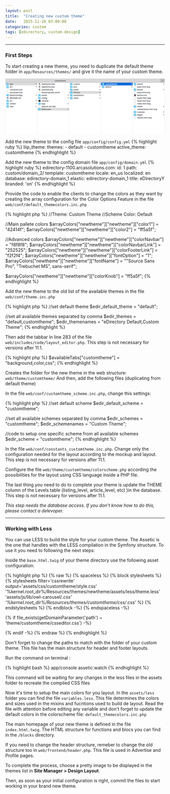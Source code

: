 ```yaml
---
layout: post
title:  "Creating new custom theme"
date:   2015-11-26 03:00:08
categories: custom
tags: [edirectory, custom-design]
---
```



---

### First Steps 
To start creating a new theme, you need to duplicate the default theme folder in 
`app/Resources/themes/` and give it the name of your custom theme. 

![Folder structure](/assets/posts/2015-11-26-folder-structure.png)

Add the new theme to the config file `app/config/config.yml`
{% highlight ruby %}
liip_theme:
   themes:
       - default
       - customtheme
   active_theme: customtheme
{% endhighlight %}

Add the new theme to the config domain file `app/config/domain.yml`
{% highlight ruby %}
 edirectory-1100.arcasolutions.com:
            id: 1
            path: custom/domain_2/
            template: customtheme
            locale: en_us
            localized: en
            database: edirectory-domain_1
            elastic: edirectory-domain_1
            title: eDirectoryY
            branded: 'on'
{% endhighlight %}

Provide the code to enable the clients to change the colors as they want by creating the array configuration for the Color Options Feature in the file `web/conf/default_themecolors.inc.php`

{% highlight php %}
//Theme: Custom Theme
//Scheme Color: Default

//Main pallete colors
$arrayColors["newtheme"]["newtheme"]["color1"] = "42414f";
$arrayColors["newtheme"]["newtheme"]["color2"] = "ff5a5f";

//Advanced colors
$arrayColors["newtheme"]["newtheme"]["colorNavbar"] = "f8f8f8";
$arrayColors["newtheme"]["newtheme"]["colorNavbarLink"] = "252525";
$arrayColors["newtheme"]["newtheme"]["colorFooterLink"] = "f2f2f4";
$arrayColors["newtheme"]["newtheme"]["fontOption"] = "1";
$arrayColors["newtheme"]["newtheme"]["fontName"] = "\"Source Sans Pro\", \"Trebuchet MS\", sans-serif";

$arrayColors["newtheme"]["newtheme"]["colorKnob"] = "ff5a5f";
{% endhighlight %}

Add the new theme to the old list of the available themes in the file `web/conf/theme.inc.php`


{% highlight php %}
//set default theme
$edir_default_theme = "default";

 //set all available themes separated by comma
$edir_themes = "default,customtheme";
$edir_themenames = "eDirectory Default,Custom Theme";
{% endhighlight %}

Then add the tabbar in line 283 of the file `web/includes/code/layout_editor.php`. This step is not necessary for versions after 11.1.

{% highlight php %}
$availableTabs["customtheme"] = "background,color,css";
{% endhighlight %}

Creates the folder for the new theme in the web structure:  `web/theme/customtheme/` 
And then, add the following files (duplicating from default theme)

In the file `web/conf/customtheme_scheme.inc.php`, change this settings: 

{% highlight php %}
//set default scheme
$edir_default_scheme = "customtheme";

//set all available schemes separated by comma
$edir_schemes = "customtheme";
$edir_schemenames = "Custom Theme";

//code to setup one specific scheme from all available schemes
$edir_scheme = "customtheme";
{% endhighlight %}

In the file `web/conf/constants_customtheme.inc.php`. Change only the configuration needed for the layout according to the mockup and layout. This step is not necessary for versions after 11.1. 

Configure the file `web/theme/customtheme/colorscheme.php` according the possibilities for the layout using CSS language inside a PHP file.

The last thing you need to do to complete your theme is update the THEME column of the Levels table (listing_level, article_level, etc) )in the database. This step is not necessary for versions after 11.1.


*This step needs the database access. If you don't know how to do this, please contact a delevoper.*

--- 

### Working with Less 

You can use LESS to build the style for your custom theme. The Assetic is the one that handles with the LESS compilation in the Symfony structure. To use it you need to following the next steps:

Inside the `base.html.twig` of your theme directory use the following asset configuration:

{% highlight php %}
{% raw %}
{% spaceless %}
   {% block stylesheets %}
       {% stylesheets
       filter='cssrewrite'
       output='assets/css/customtheme/style.css'
       '%kernel.root_dir%/Resources/themes/newtheme/assets/less/theme.less'
       'assets/js/lib/owl-carousel/*.css'
       '%kernel.root_dir%/Resources/themes/customtheme/css/*.css' %}
       <link href="{{ asset_url }}" rel="stylesheet"/>
       {% endstylesheets %}
   {% endblock -%}
{% endspaceless -%}

<link href="{{ asset(getDomainParameter('path') ~ 'theme/customtheme/colorscheme.css') }}" rel="stylesheet"/>

{% if file_exists(getDomainParameter('path') ~ 'theme/customtheme/csseditor.css') -%}
   <link href="{{ asset(getDomainParameter('path') ~ 'theme/customtheme/csseditor.css') }}" rel="stylesheet"/>
{% endif -%}
{% endraw %}
{% endhighlight %}


Don't forget to change the paths to match with the folder of your custom theme. 
This file has the main structure for header and footer layouts. 

Run the command on terminal :

{% highlight bash %}
app/console assetic:watch 
{% endhighlight %}

This command will be waiting for any changes in the less files in the assets folder to recreate the compiled CSS files

Now it's time to setup the main colors for you layout. In the `assets/less` folder you can find the file `variables.less`. This file determines the colors and sizes used in the mixins and fucntions used to build de layout. Read the file with attention before editing any variable and don't forget to update the default colors in the colorscheme file: `default_themecolors.inc.php`

The main homepage of your new theme is defined in the file `index.html.twig`. The HTML structure for functions and blocs you can find in the `/blocks` directory. 

If you need to change the header structure, remeber to change the old structure too in  `web/frontend/header.php`.  This file is used in Advertise and Profile pages. 

To complete the process, choose a pretty image to be displayed in the themes list in **Site Manager > Design Layout**. 

Then, as soon as your initial configuration is right, commit the files to start working in your brand new theme. 
